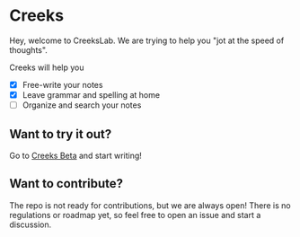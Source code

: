 # Creeks

Hey, welcome to CreeksLab. We are trying to help you "jot at the speed of thoughts".

Creeks will help you

- [x] Free-write your notes
- [x] Leave grammar and spelling at home
- [ ] Organize and search your notes

## Want to try it out?

Go to [Creeks Beta](https://creeks-beta.vercel.app/) and start writing!

## Want to contribute?

The repo is not ready for contributions, but we are always open!
There is no regulations or roadmap yet, so feel free to open an issue and start a discussion.
